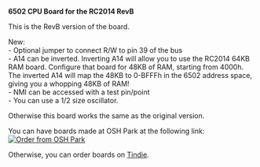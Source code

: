 <b>6502 CPU Board for the RC2014 RevB</b>
<p>
This is the RevB version of the board.
<p>
New:
<br>
- Optional jumper to connect R/W to pin 39 of the bus
<br>
- A14 can be inverted. Inverting A14 will allow you to use the RC2014 64KB RAM board. Configure that board for 48KB of RAM, starting from 4000h. The inverted A14 will map the 48KB to 0-BFFFh in the 6502 address space, giving you a whopping 48KB of RAM!
<br>
- NMI can be accessed with a test pin/point
<br>
- You can use a 1/2 size oscillator.
<p>
Otherwise this board works the same as the original version.
<p>
You can have boards made at OSH Park at the following link:
<br>
<a href="https://www.oshpark.com/shared_projects/QY9iHV77"><img src="https://www.oshpark.com/assets/badge-5b7ec47045b78aef6eb9d83b3bac6b1920de805e9a0c227658eac6e19a045b9c.png" alt="Order from OSH Park"></img></a>
<p>
Otherwise, you can order boards on <a href="https://www.tindie.com/products/9916/">Tindie</a>.
